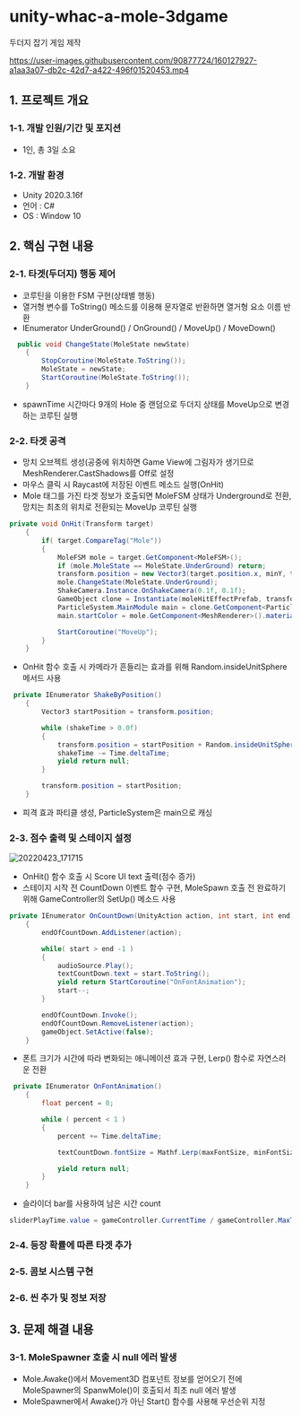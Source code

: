 # unity-whac-a-mole-3dgame
두더지 잡기 게임 제작

https://user-images.githubusercontent.com/90877724/160127927-a1aa3a07-db2c-42d7-a422-496f01520453.mp4

## 1. 프로젝트 개요
### 1-1. 개발 인원/기간 및 포지션
- 1인, 총 3일 소요
### 1-2. 개발 환경
- Unity 2020.3.16f
- 언어 : C#
- OS : Window 10

## 2. 핵심 구현 내용
### 2-1. 타겟(두더지) 행동 제어
- 코루틴을 이용한 FSM 구현(상태별 행동)
- 열거형 변수를 ToString() 메소드를 이용해 문자열로 반환하면 열거형 요소 이름 반환
- IEnumerator UnderGround() / OnGround() / MoveUp() / MoveDown()
```c#
  public void ChangeState(MoleState newState)
    {               
        StopCoroutine(MoleState.ToString());
        MoleState = newState;
        StartCoroutine(MoleState.ToString());
    }
```
- spawnTime 시간마다 9개의 Hole 중 랜덤으로 두더지 상태를 MoveUp으로 변경하는 코루틴 실행

### 2-2. 타겟 공격
- 망치 오브젝트 생성(공중에 위치하면 Game View에 그림자가 생기므로 MeshRenderer.CastShadows를 Off로 설정
- 마우스 클릭 시 Raycast에 저장된 이벤트 메소드 실행(OnHit)
- Mole 태그를 가진 타겟 정보가 호출되면 MoleFSM 상태가 Underground로 전환, 망치는 최초의 위치로 전환되는 MoveUp 코루틴 실행
```c#
private void OnHit(Transform target)
    {
        if( target.CompareTag("Mole"))
        {
            MoleFSM mole = target.GetComponent<MoleFSM>();
            if (mole.MoleState == MoleState.UnderGround) return;
            transform.position = new Vector3(target.position.x, minY, target.position.z);
            mole.ChangeState(MoleState.UnderGround);        
            ShakeCamera.Instance.OnShakeCamera(0.1f, 0.1f);
            GameObject clone = Instantiate(moleHitEffectPrefab, transform.position, Quaternion.identity);
            ParticleSystem.MainModule main = clone.GetComponent<ParticleSystem>().main;
            main.startColor = mole.GetComponent<MeshRenderer>().material.color;

            StartCoroutine("MoveUp");
        }
    }
```
- OnHit 함수 호출 시 카메라가 흔들리는 효과를 위해 Random.insideUnitSphere 메서드 사용
```c#
 private IEnumerator ShakeByPosition()
    {
        Vector3 startPosition = transform.position;

        while (shakeTime > 0.0f)
        {
            transform.position = startPosition + Random.insideUnitSphere * shakeIntensity;
            shakeTime -= Time.deltaTime;
            yield return null;
        }

        transform.position = startPosition;
    }
```
- 피격 효과 파티클 생성, ParticleSystem은 main으로 캐싱
### 2-3. 점수 출력 및 스테이지 설정

![20220423_171715](https://user-images.githubusercontent.com/90877724/164886491-dfe95923-76f7-431f-9c23-10f3eca7cede.png)


- OnHit() 함수 호출 시 Score UI text 출력(점수 증가)
- 스테이지 시작 전 CountDown 이벤트 함수 구현, MoleSpawn 호출 전 완료하기 위해 GameController의 SetUp() 메소드 사용
```c#
private IEnumerator OnCountDown(UnityAction action, int start, int end)
    {
        endOfCountDown.AddListener(action);

        while( start > end -1 )
        {
            audioSource.Play();
            textCountDown.text = start.ToString();
            yield return StartCoroutine("OnFontAnimation");
            start--;
        }

        endOfCountDown.Invoke();
        endOfCountDown.RemoveListener(action);
        gameObject.SetActive(false);
    }
```
- 폰트 크기가 시간에 따라 변화되는 애니메이션 효과 구현, Lerp() 함수로 자연스러운 전환
```c#
 private IEnumerator OnFontAnimation()
    {
        float percent = 0;

        while ( percent < 1 )
        {
            percent += Time.deltaTime;

            textCountDown.fontSize = Mathf.Lerp(maxFontSize, minFontSize, percent);

            yield return null;
        }
    }
```
- 슬라이더 bar를 사용하여 남은 시간 count
```c#
sliderPlayTime.value = gameController.CurrentTime / gameController.MaxTime;
```
### 2-4. 등장 확률에 따른 타겟 추가
### 2-5. 콤보 시스템 구현
### 2-6. 씬 추가 및 정보 저장

## 3. 문제 해결 내용
### 3-1. MoleSpawner 호출 시 null 에러 발생
- Mole.Awake()에서 Movement3D 컴포넌트 정보를 얻어오기 전에 MoleSpawner의 SpanwMole()이 호출되서 최초 null 에러 발생
- MoleSpawner에서 Awake()가 아닌 Start() 함수를 사용해 우선순위 지정


```
```
